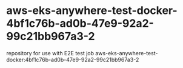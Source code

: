 # aws-eks-anywhere-test-docker-4bf1c76b-ad0b-47e9-92a2-99c21bb967a3-2
repository for use with E2E test job aws-eks-anywhere-test-docker:4bf1c76b-ad0b-47e9-92a2-99c21bb967a3-2
